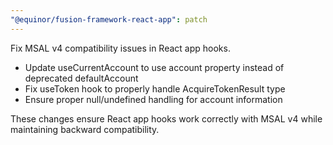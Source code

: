```yaml
---
"@equinor/fusion-framework-react-app": patch
---
```


Fix MSAL v4 compatibility issues in React app hooks.

- Update useCurrentAccount to use account property instead of deprecated defaultAccount
- Fix useToken hook to properly handle AcquireTokenResult type
- Ensure proper null/undefined handling for account information

These changes ensure React app hooks work correctly with MSAL v4 while maintaining backward compatibility.
